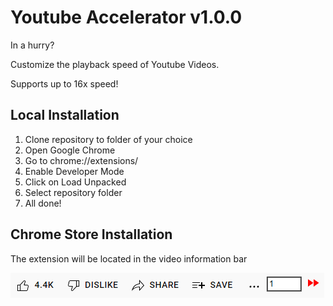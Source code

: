 # Youtube Accelerator v1.0.0

In a hurry?

Customize the playback speed of Youtube Videos.

Supports up to 16x speed!

## Local Installation

1. Clone repository to folder of your choice
2. Open Google Chrome
3. Go to chrome://extensions/
4. Enable Developer Mode
5. Click on Load Unpacked
6. Select repository folder
7. All done!

## Chrome Store Installation

The extension will be located in the video information bar

![Booster Component](./docs/component.png)